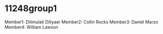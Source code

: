# 11248group1

Member1: Dilimulati Diliyaer
Member2: Collin Rocks
Member3: Daniel Marzo
Member4: William Lawson
